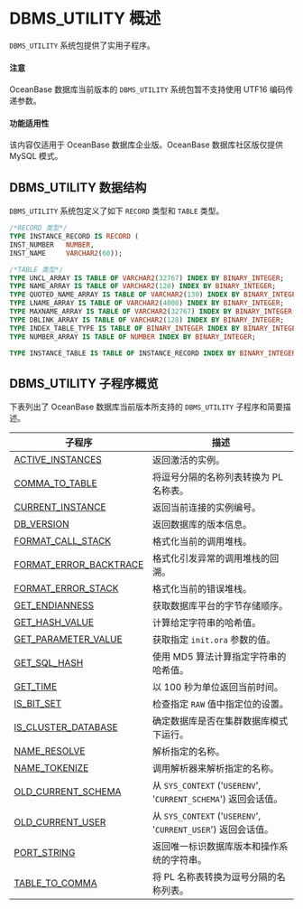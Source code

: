 DBMS_UTILITY 概述 
====================================

`DBMS_UTILITY` 系统包提供了实用子程序。

  <main id="notice" type='notice'>
    <h4>注意</h4>
    <p>OceanBase 数据库当前版本的 <code>DBMS_UTILITY</code> 系统包暂不支持使用 UTF16 编码传递参数。
  </main>

<main id="notice" >
  <h4>功能适用性</h4>
  <p>该内容仅适用于 OceanBase 数据库企业版。OceanBase 数据库社区版仅提供 MySQL 模式。</p>
</main>


DBMS_UTILITY 数据结构 
--------------------------------------

`DBMS_UTILITY` 系统包定义了如下 `RECORD` 类型和 `TABLE` 类型。

```sql
/*RECORD 类型*/
TYPE INSTANCE_RECORD IS RECORD (
INST_NUMBER   NUMBER,
INST_NAME     VARCHAR2(60));

/*TABLE 类型*/
TYPE UNCL_ARRAY IS TABLE OF VARCHAR2(32767) INDEX BY BINARY_INTEGER;
TYPE NAME_ARRAY IS TABLE OF VARCHAR2(128) INDEX BY BINARY_INTEGER;
TYPE QUOTED_NAME_ARRAY IS TABLE OF VARCHAR2(130) INDEX BY BINARY_INTEGER;
TYPE LNAME_ARRAY IS TABLE OF VARCHAR2(4000) INDEX BY BINARY_INTEGER;
TYPE MAXNAME_ARRAY IS TABLE OF VARCHAR2(32767) INDEX BY BINARY_INTEGER;
TYPE DBLINK_ARRAY IS TABLE OF VARCHAR2(128) INDEX BY BINARY_INTEGER;
TYPE INDEX_TABLE_TYPE IS TABLE OF BINARY_INTEGER INDEX BY BINARY_INTEGER;
TYPE NUMBER_ARRAY IS TABLE OF NUMBER INDEX BY BINARY_INTEGER;

TYPE INSTANCE_TABLE IS TABLE OF INSTANCE_RECORD INDEX BY BINARY_INTEGER;
```



DBMS_UTILITY 子程序概览 
---------------------------------------

下表列出了 OceanBase 数据库当前版本所支持的 `DBMS_UTILITY` 子程序和简要描述。


|                                  子程序                                  |                            描述                            |
|-----------------------------------------------------------------------|----------------------------------------------------------|
| [ACTIVE_INSTANCES](../1900.dbms-utility-oracle/200.active-instances-oracle.md)       | 返回激活的实例。                                                 |
| [COMMA_TO_TABLE](../1900.dbms-utility-oracle/300.comma-to-table-oracle.md)         | 将逗号分隔的名称列表转换为 PL 名称表。                                    |
| [CURRENT_INSTANCE](../1900.dbms-utility-oracle/400.current-instance-oracle.md)       | 返回当前连接的实例编号。                                             |
| [DB_VERSION](../1900.dbms-utility-oracle/500.db-version-oracle.md)             | 返回数据库的版本信息。                                              |
| [FORMAT_CALL_STACK](../1900.dbms-utility-oracle/600.format-call-stack-oracle.md)      | 格式化当前的调用堆栈。                                              |
| [FORMAT_ERROR_BACKTRACE](../1900.dbms-utility-oracle/700.format-error-backtrace-oracle.md) | 格式化引发异常的调用堆栈的回溯。                                         |
| [FORMAT_ERROR_STACK](../1900.dbms-utility-oracle/800.format-error-stack-oracle.md)     | 格式化当前的错误堆栈。                                              |
| [GET_ENDIANNESS](../1900.dbms-utility-oracle/900.get-endianness-oracle.md)         | 获取数据库平台的字节存储顺序。                                          |
| [GET_HASH_VALUE](../1900.dbms-utility-oracle/1000.get-hash-value-oracle.md)         | 计算给定字符串的哈希值。                                             |
| [GET_PARAMETER_VALUE](../1900.dbms-utility-oracle/1100.get-parameter-value-oracle.md)    | 获取指定 `init.ora` 参数的值。                                    |
| [GET_SQL_HASH](../1900.dbms-utility-oracle/1200.get-sql-hash-oracle.md)           | 使用 MD5 算法计算指定字符串的哈希值。                                    |
| [GET_TIME](../1900.dbms-utility-oracle/1300.get-time-oracle.md)               | 以 100 秒为单位返回当前时间。                                        |
| [IS_BIT_SET](../1900.dbms-utility-oracle/1400.is-bit-set-oracle.md)             | 检查指定 `RAW` 值中指定位的设置。                                     |
| [IS_CLUSTER_DATABASE](../1900.dbms-utility-oracle/1500.is-cluster-database-oracle.md)    | 确定数据库是否在集群数据库模式下运行。                                      |
| [NAME_RESOLVE](../1900.dbms-utility-oracle/1600.name-resolve-oracle.md)           | 解析指定的名称。                                                 |
| [NAME_TOKENIZE](../1900.dbms-utility-oracle/1700.name-tokenize-oracle.md)          | 调用解析器来解析指定的名称。                                           |
| [OLD_CURRENT_SCHEMA](../1900.dbms-utility-oracle/1800.old-current-schema-oracle.md)     | 从 `SYS_CONTEXT` ('`USERENV`', '`CURRENT_SCHEMA`') 返回会话值。 |
| [OLD_CURRENT_USER](../1900.dbms-utility-oracle/1900.old-current-user-oracle.md)       | 从 `SYS_CONTEXT` ('`USERENV`', '`CURRENT_USER`') 返回会话值。   |
| [PORT_STRING](../1900.dbms-utility-oracle/2000.port-string-oracle.md)            | 返回唯一标识数据库版本和操作系统的字符串。                                    |
| [TABLE_TO_COMMA](../1900.dbms-utility-oracle/2100.table-to-comma-oracle.md)         | 将 PL 名称表转换为逗号分隔的名称列表。                                    |


